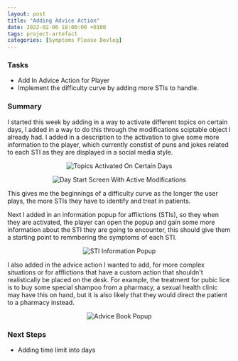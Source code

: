 ```yaml
---
layout: post
title: "Adding Advice Action"
date: 2022-02-06 18:00:00 +0100
tags: project-artefact
categories: [Symptoms Please Devlog]
---
```


### Tasks
- Add In Advice Action for Player
- Implement the difficulty curve by adding more STIs to handle. 

### Summary
I started this week by adding in a way to activate different topics on certain days, I added in a way to do this through the modifications sciptable object I already had. I added in a description to the activation to give some more information to the player, which currently constist of puns and jokes related to each STI as they are displayed in a social media style.

<p align="center">
  <img src="{{site.baseurl}}/assets/SymptomsPlease/modification-day-activations.png" alt="Topics Activated On Certain Days"/>
</p>

<p align="center">
  <img src="{{site.baseurl}}/assets/SymptomsPlease/modifications-activation-display.png" alt="Day Start Screen With Active Modifications"/>
</p>

This gives me the beginnings of a difficulty curve as the longer the user plays, the more STIs they have to identify and treat in patients. 

Next I added in an information popup for afflictions (STIs), so they when they are activated, the player can open the popup and gain some more information about the STI they are going to encounter, this should give them a starting point to remmbering the symptoms of each STI.

<p align="center">
  <img src="{{site.baseurl}}/assets/SymptomsPlease/sti-information-popup.png" alt="STI Information Popup"/>
</p>

I also added in the advice action I wanted to add, for more complex situations or for afflictions that have a custom action that shouldn't realistically be placed on the desk. For example, the treatment for pubic lice is to buy some special shampoo from a pharmacy, a sexual health clinic may have this on hand, but it is also likely that they would direct the patient to a pharmacy instead.

<p align="center">
  <img src="{{site.baseurl}}/assets/SymptomsPlease/advice-book-popup.png" alt="Advice Book Popup"/>
</p>

### Next Steps
- Adding time limit into days